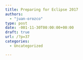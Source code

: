 ```yaml
---
title: Preparing for Eclipse 2017
authors: 
  - "juan-orozco"
type: post
date: -001-11-30T00:00:00+00:00
draft: true
url: /?p=37
categories:
  - Uncategorized

---
```

</p>